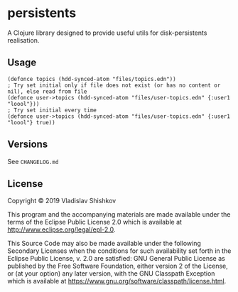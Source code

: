 # persistents

A Clojure library designed to provide useful utils for disk-persistents realisation.

## Usage

    (defonce topics (hdd-synced-atom "files/topics.edn"))
    ; Try set initial only if file does not exist (or has no content or nil), else read from file
    (defonce user->topics (hdd-synced-atom "files/user-topics.edn" {:user1 "loool"}))
    ; Try set initial every time
    (defonce user->topics (hdd-synced-atom "files/user-topics.edn" {:user1 "loool"} true))

## Versions 

See `CHANGELOG.md`

## License

Copyright © 2019 Vladislav Shishkov

This program and the accompanying materials are made available under the
terms of the Eclipse Public License 2.0 which is available at
http://www.eclipse.org/legal/epl-2.0.

This Source Code may also be made available under the following Secondary
Licenses when the conditions for such availability set forth in the Eclipse
Public License, v. 2.0 are satisfied: GNU General Public License as published by
the Free Software Foundation, either version 2 of the License, or (at your
option) any later version, with the GNU Classpath Exception which is available
at https://www.gnu.org/software/classpath/license.html.
